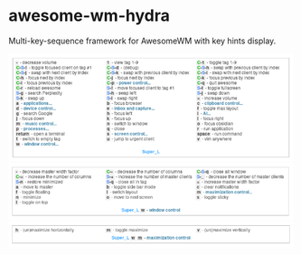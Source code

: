 # awesome-wm-hydra
Multi-key-sequence framework for AwesomeWM with key hints display.

![Screenshot 1](screenshots/1.png)
![Screenshot 2](screenshots/2.png)
![Screenshot 3](screenshots/3.png)
